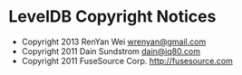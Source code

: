 LevelDB Copyright Notices 
=========================

* Copyright 2013 RenYan Wei <wrenyan@gmail.com>
* Copyright 2011 Dain Sundstrom <dain@iq80.com>
* Copyright 2011 FuseSource Corp. http://fusesource.com
